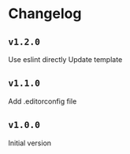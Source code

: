 # Changelog

## `v1.2.0`

Use eslint directly
Update template

## `v1.1.0`

Add .editorconfig file

## `v1.0.0`

Initial version
